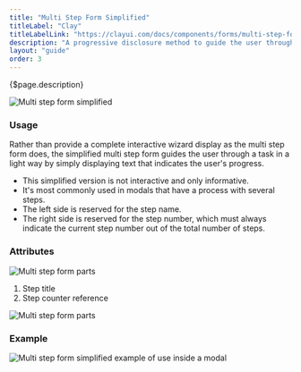```yaml
---
title: "Multi Step Form Simplified"
titleLabel: "Clay"
titleLabelLink: "https://clayui.com/docs/components/forms/multi-step-form-simplified.html"
description: "A progressive disclosure method to guide the user through a task divided into several steps."
layout: "guide"
order: 3
---
```


<div class="page-description">{$page.description}</div>

![Multi step form simplified](../../../images/MultiStepFormSimplified.jpg)

### Usage

Rather than provide a complete interactive wizard display as the multi step form does, the simplified multi step form guides the user through a task in a light way by simply displaying text that indicates the user's progress.

* This simplified version is not interactive and only informative.
* It's most commonly used in modals that have a process with several steps.
* The left side is reserved for the step name.
* The right side is reserved for the step number, which must always indicate the current step number out of the total number of steps.

### Attributes

![Multi step form parts](../../../images/MultiStepFormSimpliParts.jpg)

1. Step title
2. Step counter reference

![Multi step form parts](../../../images/MultiStepFormSimpliMetrics.jpg)


### Example

![Multi step form simplified example of use inside a modal](../../../images/MultiStepFormSimplifiedExample.jpg)
